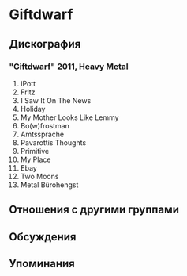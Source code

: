 # Giftdwarf



## Дискография

### "Giftdwarf" 2011, Heavy Metal

1. iPott    
2. Fritz
3. I Saw It On The News
4. Holiday
5. My Mother Looks Like Lemmy
6. Bo(w)frostman
7. Amtssprache
8. Pavarottis Thoughts
9. Primitive
10. My Place
11. Ebay
12. Two Moons
13. Metal B&#252;rohengst


## Отношения с другими группами


## Обсуждения


## Упоминания

